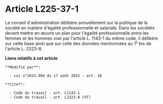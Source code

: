 # Article L225-37-1

Le conseil d'administration délibère annuellement sur la politique de la société en matière d'égalité professionnelle et
salariale. Dans les sociétés devant mettre en œuvre un plan pour l'égalité professionnelle entre les femmes et les hommes
visé par l'article L. 1143-1 du même code, il délibère sur cette base ainsi que sur celle des données mentionnées au 1° bis
de l'article L. 2323-8.

**Liens relatifs à cet article**

	**Modifié par**:

	  - Loi n°2015-994 du 17 août 2015 - art. 18

	**Cite**:

	  - Code du travail - art. L1143-1
	  - Code du travail - art. L2323-8 (VT)
